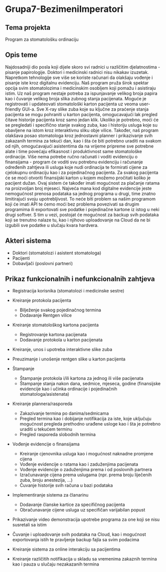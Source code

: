# Grupa7-BezimeniImperatori
## Tema projekta 
Program za stomatološku ordinaciju

## Opis teme
Najdosadniji dio posla koji dijele skoro svi radnici u različitim djelatnostima - pisanje papirologije. Doktori i medicinski radnici nisu nikakav izuzetak. Napretkom tehnologije sve više se koriste računari da olakšaju vođenje i pisanje iste kroz digitalnu evidenciju. Naš program pruža širok spektar opcija svim stomatolozima i medicinskim osobljem koji pomažu i asistiraju istim. Uz naš program nestaje potreba za ispunjavanje velikog broja papira kao i čuvanje velikog broja slika zubnog stanja pacijenata. Moguće je registrovati i updateovati stomatološki karton pacijenta uz veoma user-friendly GUI-a. Sve X-ray slike zuba koje su ključne za praćenje stanja pacijenta se mogu pohraniti u karton pacijenta, omogucavajući lak pregled čitave historije pacijenta kroz samo jedan klik. Ukoliko je potrebno, moći će se pregledati i specifično stanje svakog zuba, kao i historiju usluga koje su obavljene na istom kroz interaktivnu sliku obje vilice. Također, naš program olakšava posao stomatologa kroz jednostavni planner i prikazivanje svih zakazanih termina za tekući dan, kao i šta će biti potrebno uraditi na svakom od njih, omogućavajući asistentima da na vrijeme pripreme sve potrebne alate i time povećaju efikasnost i produktivnost same stomatološke ordinacije. Više nema potrebe ručno računati i voditi evidenciju o finansijama - program će voditi svu potrebnu evidenciju i računanje određenih zahtjeva ili usluga koje nudi ordinacija te formirati cijene za cjelokupnu ordinaciju kao i za pojedinačnog pacijenta. Za svakog pacijenta će se moći otvoriti finansijski karton u kojem možemo pročitati koliko je pacijent dužan. Ovaj sistem će također imati mogućnost za plačanje ratama na proizvoljan broj mjeseci. Najveća mana kod digitalne evidencije jeste nemogućnost prenosa podataka sa jednog programa u drugi, time znatno limitirajući svoju upotrebljivost.
To neće biti problem sa našim programom koji će imati API te ćemo moći bez problema povezivati sa drugim programima ili exportovati sve podatke i pojedinačne kartone iz istog u neki drugi softver. S tim u vezi, postojat će mogućnost za backup svih podataka koji se trenutno nalaze tu, kao i njihovo uploadovanje na Cloud da ne bi izgubili sve podatke u slučaju kvara hardvera.  

## Akteri sistema 
- Doktori (stomatolozi i asistent stomatologa)
- Pacijenti
- Dobavljači (poslovni partneri)

## Prikaz funkcionalnih i nefunkcionalnih zahtjeva
  - Registracija korisnika (stomatolozi i medicinske sestre)

  - Kreiranje protokola pacijenta 
    - Bilježenje svakog pojedinačnog termina
    - Dodavanje Rentgen vilice
  
  - Kreiranje stomatološkog kartona pacijenta 
    - Registrovanje kartona pacijenata
    - Dodavanje protokola u karton pacijenata
   
  - Kreiranje, unos i upotreba interaktivne slike zuba

  - Preuzimanje i unošenje rentgen slike u karton pacijenta
  
  - Štampanje 
    - Štampanje protokola i/ili kartona za jednog ili više pacijenata
    - Štampanje stanja nakon dana, sedmice, mjeseca, godine (finansijske evidencije kao i učinka ordinacije i pojedinačnih stomatologa/asistenata)
  
  - Kreiranje plannera/rasporeda
    - Zakazivanje termina po danima/sedmicama
    - Pregled termina kao i dobijanje notifikacija za iste, koje uključuju mogućnost pregleda prethodno urađene usloge kao i šta je potrebno uraditi u tekućem terminu
    - Pregled rasporeda slobodnih termina 

  - Vođenje evidencije o finansijama
    - Kreiranje cjenovnika usluga kao i mogućnost naknadne promjene cijena
    - Vođenje evidencije o ratama kao i zaduženjima pacijenata
    - Vođenje evidencije o zaduženjima prema i od poslovnih partnera 
    - Izračunavanje cijena prema uslugama (npr. prema broju liječenih zuba, broju anestezija, ...)
    - Čuvanje historije svih računa u bazi podataka

  - Implementiranje sistema za članarinu
    - Dodavanje članske kartice za specifičnog pacijenta
    - Obračunavanje cijene usluga uz specifičan varijabilan popust

  - Prikazivanje video demonstracija upotrebe programa za one koji se nisu susretali sa istim

  - Čuvanje i uploadovanje svih podataka na Cloud, kao i mogućnost exportovanja istih te pravljenje backup fajla sa svim podacima

  - Kreiranje sistema za online interakciju sa pacijentima

  - Kreiranje različitih notifikacija u skladu sa vremenima zakaznih termina kao i pauza u slučaju nezakazanih termina
